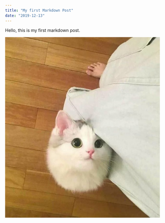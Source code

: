 ```yaml
---
title: "My first Markdown Post"
date: "2019-12-13"
---
```


Hello, this is my first markdown post. 

![Cute cat](cute-cat.jpg)